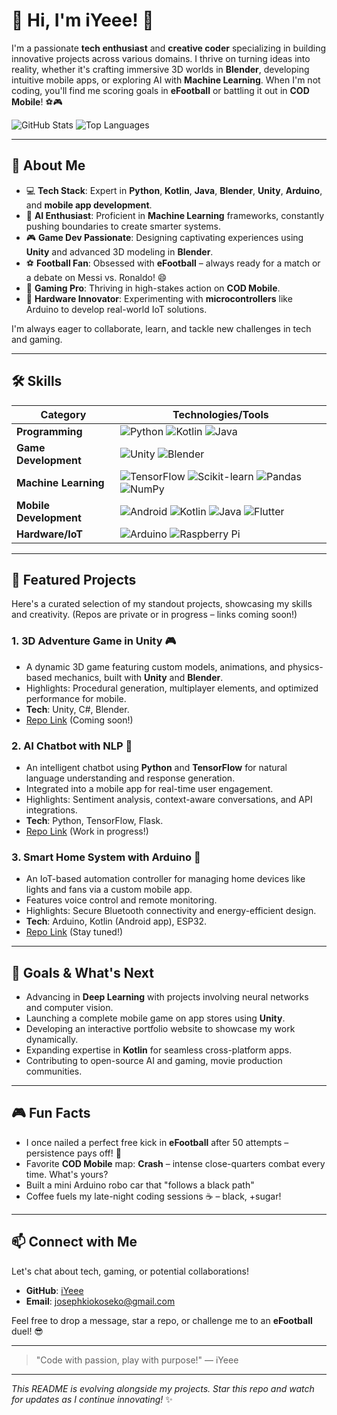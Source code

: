 # 👋 Hi, I'm iYeee! 🚀

I'm a passionate **tech enthusiast** and **creative coder** specializing in building innovative projects across various domains. I thrive on turning ideas into reality, whether it's crafting immersive 3D worlds in **Blender**, developing intuitive mobile apps, or exploring AI with **Machine Learning**. When I'm not coding, you'll find me scoring goals in **eFootball** or battling it out in **COD Mobile**! ⚽🎮

![GitHub Stats](https://github-readme-stats.vercel.app/api?username=iYeee&show_icons=true&theme=radical)
![Top Languages](https://github-readme-stats.vercel.app/api/top-langs/?username=iYeee&layout=compact&theme=radical)

---

## 🌟 About Me

- 💻 **Tech Stack**: Expert in **Python**, **Kotlin**, **Java**, **Blender**, **Unity**, **Arduino**, and **mobile app development**.
- 🤖 **AI Enthusiast**: Proficient in **Machine Learning** frameworks, constantly pushing boundaries to create smarter systems.
- 🎮 **Game Dev Passionate**: Designing captivating experiences using **Unity** and advanced 3D modeling in **Blender**.
- ⚽ **Football Fan**: Obsessed with **eFootball** – always ready for a match or a debate on Messi vs. Ronaldo! 😄
- 🔫 **Gaming Pro**: Thriving in high-stakes action on **COD Mobile**.
- 🔧 **Hardware Innovator**: Experimenting with **microcontrollers** like Arduino to develop real-world IoT solutions.

I'm always eager to collaborate, learn, and tackle new challenges in tech and gaming.

---

## 🛠️ Skills

| Category              | Technologies/Tools                          |
|-----------------------|---------------------------------------------|
| **Programming**       | ![Python](https://img.shields.io/badge/-Python-3776AB?logo=python&logoColor=white) ![Kotlin](https://img.shields.io/badge/-Kotlin-0095D5?logo=kotlin&logoColor=white) ![Java](https://img.shields.io/badge/-Java-007396?logo=java&logoColor=white) |
| **Game Development**  | ![Unity](https://img.shields.io/badge/-Unity-000000?logo=unity&logoColor=white) ![Blender](https://img.shields.io/badge/-Blender-F5792A?logo=blender&logoColor=white) |
| **Machine Learning**  | ![TensorFlow](https://img.shields.io/badge/-TensorFlow-FF6F00?logo=tensorflow&logoColor=white) ![Scikit-learn](https://img.shields.io/badge/-Scikit--learn-F7931E?logo=scikit-learn&logoColor=white) ![Pandas](https://img.shields.io/badge/-Pandas-150458?logo=pandas&logoColor=white) ![NumPy](https://img.shields.io/badge/-NumPy-013243?logo=numpy&logoColor=white) |
| **Mobile Development**| ![Android](https://img.shields.io/badge/-Android-3DDC84?logo=android&logoColor=white) ![Kotlin](https://img.shields.io/badge/-Kotlin-0095D5?logo=kotlin&logoColor=white) ![Java](https://img.shields.io/badge/-Java-007396?logo=java&logoColor=white) ![Flutter](https://img.shields.io/badge/-Flutter-02569B?logo=flutter&logoColor=white) |
| **Hardware/IoT**      | ![Arduino](https://img.shields.io/badge/-Arduino-00979D?logo=arduino&logoColor=white) ![Raspberry Pi](https://img.shields.io/badge/-Raspberry%20Pi-A22846?logo=raspberry-pi&logoColor=white) |

---

## 🚀 Featured Projects

Here's a curated selection of my standout projects, showcasing my skills and creativity. (Repos are private or in progress – links coming soon!)

### 1. **3D Adventure Game in Unity** 🎮
- A dynamic 3D game featuring custom models, animations, and physics-based mechanics, built with **Unity** and **Blender**.
- Highlights: Procedural generation, multiplayer elements, and optimized performance for mobile.
- **Tech**: Unity, C#, Blender.
- [Repo Link](https://github.com/iYeee/3d-adventure-game) (Coming soon!)

### 2. **AI Chatbot with NLP** 🤖
- An intelligent chatbot using **Python** and **TensorFlow** for natural language understanding and response generation.
- Integrated into a mobile app for real-time user engagement.
- Highlights: Sentiment analysis, context-aware conversations, and API integrations.
- **Tech**: Python, TensorFlow, Flask.
- [Repo Link](https://github.com/iYeee/ai-chatbot) (Work in progress!)

### 3. **Smart Home System with Arduino** 🔌
- An IoT-based automation controller for managing home devices like lights and fans via a custom mobile app.
- Features voice control and remote monitoring.
- Highlights: Secure Bluetooth connectivity and energy-efficient design.
- **Tech**: Arduino, Kotlin (Android app), ESP32.
- [Repo Link](https://github.com/iYeee/smart-home-controller) (Stay tuned!)


---

## 🎯 Goals & What's Next

- Advancing in **Deep Learning** with projects involving neural networks and computer vision.
- Launching a complete mobile game on app stores using **Unity**.
- Developing an interactive portfolio website to showcase my work dynamically.
- Expanding expertise in **Kotlin** for seamless cross-platform apps.
- Contributing to open-source AI and gaming, movie production communities.

---

## 🎮 Fun Facts

- I once nailed a perfect free kick in **eFootball** after 50 attempts – persistence pays off! 🎯
- Favorite **COD Mobile** map: **Crash** – intense close-quarters combat every time. What's yours?
- Built a mini Arduino robo car that "follows a black path"
- Coffee fuels my late-night coding sessions ☕ – black, +sugar!

---

## 📫 Connect with Me

Let's chat about tech, gaming, or potential collaborations!

- **GitHub**: [iYeee](https://github.com/iYeee)
- **Email**: josephkiokoseko@gmail.com

Feel free to drop a message, star a repo, or challenge me to an **eFootball** duel! 😎

---

> "Code with passion, play with purpose!" — iYeee

---

*This README is evolving alongside my projects. Star this repo and watch for updates as I continue innovating!* ✨
